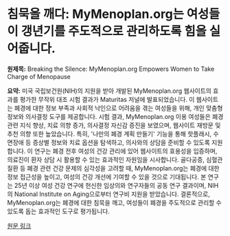 # 침묵을 깨다: MyMenoplan.org는 여성들이 갱년기를 주도적으로 관리하도록 힘을 실어줍니다.

**원제목:** Breaking the Silence: MyMenoplan.org Empowers Women to Take Charge of Menopause

**요약:** 미국 국립보건원(NIH)의 지원을 받아 개발된 MyMenoplan.org 웹사이트의 효과를 평가한 무작위 대조 시험 결과가 Maturitas 저널에 발표되었습니다.  이 웹사이트는 폐경에 대한 정보 부족과 사회적 낙인으로 어려움을 겪는 여성들을 위해, 개인 맞춤형 정보와 의사결정 도구를 제공합니다.  시험 결과, MyMenoplan.org 이용 여성들은 폐경 관련 지식 향상, 치료 의향 증가, 의사결정 자신감 증진을 보였으며, 웹사이트 재방문 및 추천 의향 또한 높았습니다.  특히, '나만의 폐경 계획 만들기' 기능을 통해 핫플래시, 수면장애 등 증상별 정보와 치료 옵션을 탐색하고, 의사와의 상담을 준비할 수 있도록 지원합니다.  이 연구는 폐경 전후 여성의 건강 관리에 있어 웹사이트의 효용성을 입증하며, 의료진이 환자 상담 시 활용할 수 있는 효과적인 자원임을 시사합니다.  골다공증, 심혈관 질환 등 폐경 관련 건강 문제의 심각성을 고려할 때, MyMenoplan.org는 폐경에 대한 정보 접근성을 높이고, 여성의 건강 개선에 기여할 수 있을 것으로 기대됩니다.  본 연구는 25년 이상 여성 건강 연구에 헌신한 임상의와 연구자들의 공동 연구 결과이며,  NIH의 National Institute on Aging으로부터 연구비 지원을 받았습니다.  결론적으로, MyMenoplan.org는 폐경에 대한 침묵을 깨고, 여성들이 폐경을 주도적으로 관리할 수 있도록 돕는 효과적인 도구로 평가됩니다.

[원문 링크](https://today.ucsd.edu/story/mymenoplan-empowers-women-menopause)
